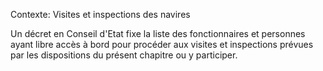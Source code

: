 Contexte: Visites et inspections des navires

Un décret en Conseil d'Etat fixe la liste des fonctionnaires et personnes ayant libre accès à bord pour procéder aux visites et inspections prévues par les dispositions du présent chapitre ou y participer.